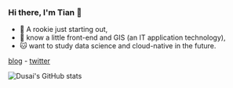 ### Hi there, I'm Tian 👋

- :baby_chick: A rookie just starting out,
- :dog: know a little front-end and GIS (an IT application technology),
- :cat: want to study data science and cloud-native in the future.

[blog](https://ting-xin.github.io/notebook/) - [twitter](https://twitter.com/ONLYWTX)

![Dusai's GitHub stats](https://github-readme-stats.vercel.app/api?username=stacklens)
<!--
**Ting-xin/Ting-xin** is a ✨ _special_ ✨ repository because its `README.md` (this file) appears on your GitHub profile.

Here are some ideas to get you started:

- 🔭 I’m currently working on ...
- 🌱 I’m currently learning ...
- 👯 I’m looking to collaborate on ...
- 🤔 I’m looking for help with ...
- 💬 Ask me about ...
- 📫 How to reach me: ...
- 😄 Pronouns: ...
- ⚡ Fun fact: ...
-->
